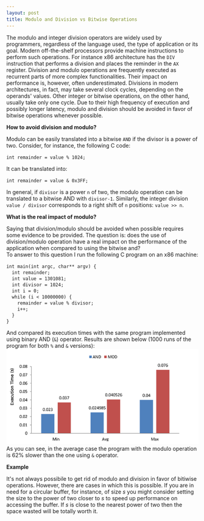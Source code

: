 ```yaml
---
layout: post
title: Modulo and Division vs Bitwise Operations
---
```


The modulo and integer division operators are widely used by 
programmers, regardless of the language used, 
the type of application or its goal. 
Modern off-the-shelf processors provide 
machine instructions to perform such operations. 
For instance x86 architecture has the `DIV` 
instruction that performs a division and places the reminder in the `AX` register. 
Division and modulo operations are frequently executed as 
recurrent parts of more complex functionalities. 
Their impact on performance is, however, often underestimated. 
Divisions in modern architectures, in fact, 
may take several clock cycles, depending on the operands' values. 
Other integer or bitwise operations, on the other hand, usually 
take only one cycle.
Due to their high frequency of execution and possibly longer latency, 
modulo and division should be avoided in favor of bitwise 
operations whenever possible.

**How to avoid division and modulo?**

Modulo can be easily translated into a bitwise `AND` if 
the divisor is a power of two. Consider, for instance, 
the following C code:

```
int remainder = value % 1024;
```

It can be translated into:

```
int remainder = value & 0x3FF;
```
In general, if `divisor` is a power 
`n` of two, the modulo operation can be translated to 
a bitwise AND with `divisor-1`. Similarly, 
the integer division `value / divisor` corresponds to 
a right shift of `n` positions: `value >> n`.

**What is the real impact of modulo?**

Saying that division/modulo should be avoided when possible 
requires some evidence to be provided. 
The question is: does the use of division/modulo 
operation have a real impact on the 
performance of the application when compared to 
using the bitwise and?  
To answer to this question I run the following C program on an x86 machine:

```
int main(int argc, char** argv) {
  int remainder;
  int value = 1301081;
  int divisor = 1024;
  int i = 0;
  while (i < 10000000) {
    remainder = value % divisor;
    i++;
  }
}
```
And compared its execution times with the same program 
implemented using binary AND (`&`) operator.
Results are shown below (1000 runs of the program 
for both `%` and `&` versions):
![alt text](/public/images/MODvsANDresults.png "Comparison of modulo and bitwise AND")
As you can see, in the average case the program with 
the modulo operation is 62% slower than the one 
using `&` operator.

**Example**

It's not always possibile to get rid of modulo and division in favor of 
bitiwise operations. However, there are cases in which this 
is possible. If you are in need for a circular buffer, for 
instance, of size _s_ you might consider setting the 
size to the power of two closer to _s_ to speed up performance 
on accessing the buffer. 
If _s_ is close to the nearest power of two 
then the space wasted will be totally worth it.